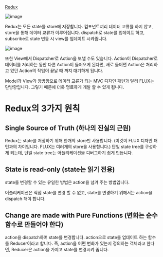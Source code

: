 
[Redux](https://www.notion.so/Redux-a6d196a96b76460c8edffc3fc9faad6f)

![image](https://user-images.githubusercontent.com/57666307/124376648-fcfb9d80-dce2-11eb-9457-f0fb159427e4.png)


Redux는 모든 state를 store에 저장합니다. 컴포넌트끼리 데이터 교류를 하지 않고, store을 통해 데이터 교류가 이루어집니다. dispatch로 state를 업데이트 하고, subscribe로 state 변동 시 view를 업데이트 시켜줍니다.

![image](https://user-images.githubusercontent.com/57666307/124376662-0e44aa00-dce3-11eb-94bf-9190922b16d3.png)


또한 View에서 Dispatcher로 Action을 보낼 수도 있습니다. Action이 Dispatcher로 데이터를 저리하는 동안 다른 Action이 들어오게 된다면, 새로 들어면 Action은 처리하고 있던 Action의 작업이 끝날 때 까지 대기하게 됩니다.

Model과 View가 양방향으로 데이터 교류가 되는 MVC 디자인 패턴과 달리 FLUX는 단방향입니다. 그렇기 때문에 더욱 명료하게 개발 할 수 있게 됩니다.

# Redux의 3가지 원칙

## Single Source of Truth (하나의 진실의 근원)

Redux는 state를 저장하기 위해 한개의 store만 사용합니다. (이것이 FLUX 디자인 패턴과의 차이입니다. FLUX는 여러개의 store을 사용합니다.) 단일 state tree를 구성하게 되는데, 단일 state tree는 어플리케이션을 디버그하기 쉽게 만듭니다.

## State is read-only (state는 읽기 전용)

state를 변경할 수 있는 유일한 방법은 action을 넘겨 주는 방법입니다.

어플리케이션은 직접 state를 변경 할 수 없고, state를 변경하기 위해서는 action을 dispatch 해야 합니다.

## Change are made with Pure Functions (변화는 순수 함수로 만들어야 한다)

action을 dispatch하여 state를 변경합니다. action으로 state를 업데이트 하는 함수를 Reducer이라고 합니다. 즉, action을 어떤 변화가 있는지 정의하는 객체라고 한다면, Reducer은 action을 가지고 state를 변경시켜 줍니다.
